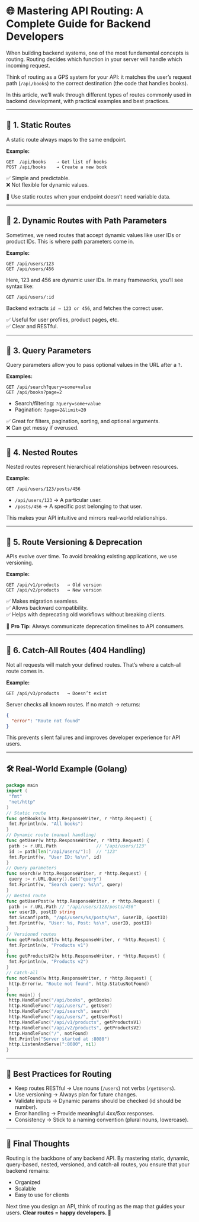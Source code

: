 # 🌐 Mastering API Routing: A Complete Guide for Backend Developers

When building backend systems, one of the most fundamental concepts is routing. Routing decides which function in your server will handle which incoming request.

Think of routing as a GPS system for your API: it matches the user’s request path (`/api/books`) to the correct destination (the code that handles books).

In this article, we’ll walk through different types of routes commonly used in backend development, with practical examples and best practices.

---

## 🔹 1. Static Routes
A static route always maps to the same endpoint.

**Example:**

```
GET  /api/books    → Get list of books
POST /api/books    → Create a new book
```

✅ Simple and predictable.  
❌ Not flexible for dynamic values.  

📌 Use static routes when your endpoint doesn’t need variable data.

---

## 🔹 2. Dynamic Routes with Path Parameters
Sometimes, we need routes that accept dynamic values like user IDs or product IDs. This is where path parameters come in.

**Example:**

```
GET /api/users/123
GET /api/users/456
```

Here, 123 and 456 are dynamic user IDs. In many frameworks, you’ll see syntax like:

```
GET /api/users/:id
```

Backend extracts `id → 123 or 456`, and fetches the correct user.

✅ Useful for user profiles, product pages, etc.  
✅ Clear and RESTful.  

---

## 🔹 3. Query Parameters
Query parameters allow you to pass optional values in the URL after a `?`.

**Examples:**

```
GET /api/search?query=some+value
GET /api/books?page=2
```

- Search/filtering: `?query=some+value`  
- Pagination: `?page=2&limit=20`  

✅ Great for filters, pagination, sorting, and optional arguments.  
❌ Can get messy if overused.  

---

## 🔹 4. Nested Routes
Nested routes represent hierarchical relationships between resources.

**Example:**

```
GET /api/users/123/posts/456
```

- `/api/users/123` → A particular user.  
- `/posts/456` → A specific post belonging to that user.  

This makes your API intuitive and mirrors real-world relationships.

---

## 🔹 5. Route Versioning & Deprecation
APIs evolve over time. To avoid breaking existing applications, we use versioning.

**Example:**

```
GET /api/v1/products   → Old version
GET /api/v2/products   → New version
```

✅ Makes migration seamless.  
✅ Allows backward compatibility.  
✅ Helps with deprecating old workflows without breaking clients.  

📌 **Pro Tip:** Always communicate deprecation timelines to API consumers.

---

## 🔹 6. Catch-All Routes (404 Handling)
Not all requests will match your defined routes. That’s where a catch-all route comes in.

**Example:**

```
GET /api/v3/products   → Doesn’t exist
```

Server checks all known routes. If no match → returns:

```json
{
  "error": "Route not found"
}
```

This prevents silent failures and improves developer experience for API users.

---

## 🛠️ Real-World Example (Golang)

```go
package main
import (
 "fmt"
 "net/http"
)
// Static route
func getBooks(w http.ResponseWriter, r *http.Request) {
 fmt.Fprintln(w, "All books")
}
// Dynamic route (manual handling)
func getUser(w http.ResponseWriter, r *http.Request) {
 path := r.URL.Path               // "/api/users/123"
 id := path[len("/api/users/"):]  // "123"
 fmt.Fprintf(w, "User ID: %s\n", id)
}
// Query parameters
func search(w http.ResponseWriter, r *http.Request) {
 query := r.URL.Query().Get("query")
 fmt.Fprintf(w, "Search query: %s\n", query)
}
// Nested route
func getUserPost(w http.ResponseWriter, r *http.Request) {
 path := r.URL.Path // "/api/users/123/posts/456"
 var userID, postID string
 fmt.Sscanf(path, "/api/users/%s/posts/%s", &userID, &postID)
 fmt.Fprintf(w, "User: %s, Post: %s\n", userID, postID)
}
// Versioned routes
func getProductsV1(w http.ResponseWriter, r *http.Request) {
 fmt.Fprintln(w, "Products v1")
}
func getProductsV2(w http.ResponseWriter, r *http.Request) {
 fmt.Fprintln(w, "Products v2")
}
// Catch-all
func notFound(w http.ResponseWriter, r *http.Request) {
 http.Error(w, "Route not found", http.StatusNotFound)
}
func main() {
 http.HandleFunc("/api/books", getBooks)
 http.HandleFunc("/api/users/", getUser)
 http.HandleFunc("/api/search", search)
 http.HandleFunc("/api/users/", getUserPost)
 http.HandleFunc("/api/v1/products", getProductsV1)
 http.HandleFunc("/api/v2/products", getProductsV2)
 http.HandleFunc("/", notFound)
 fmt.Println("Server started at :8080")
 http.ListenAndServe(":8080", nil)
}
```

---

## 🔑 Best Practices for Routing
- Keep routes RESTful → Use nouns (`/users`) not verbs (`/getUsers`).  
- Use versioning → Always plan for future changes.  
- Validate inputs → Dynamic params should be checked (id should be number).  
- Error handling → Provide meaningful 4xx/5xx responses.  
- Consistency → Stick to a naming convention (plural nouns, lowercase).  

---

## 🎯 Final Thoughts
Routing is the backbone of any backend API. By mastering static, dynamic, query-based, nested, versioned, and catch-all routes, you ensure that your backend remains:

- Organized  
- Scalable  
- Easy to use for clients  

Next time you design an API, think of routing as the map that guides your users. **Clear routes = happy developers. 🚀**
